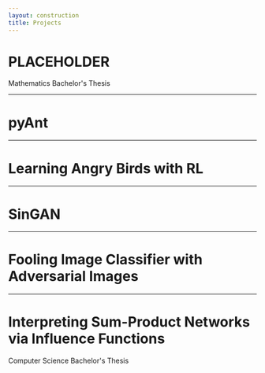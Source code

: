 ```yaml
---
layout: construction
title: Projects
---
```


# PLACEHOLDER
Mathematics Bachelor's Thesis

-----

# pyAnt

-----

# Learning Angry Birds with RL

-----

# SinGAN

-----

# Fooling Image Classifier with Adversarial Images

-----

# Interpreting Sum-Product Networks via Influence Functions
Computer Science Bachelor's Thesis
